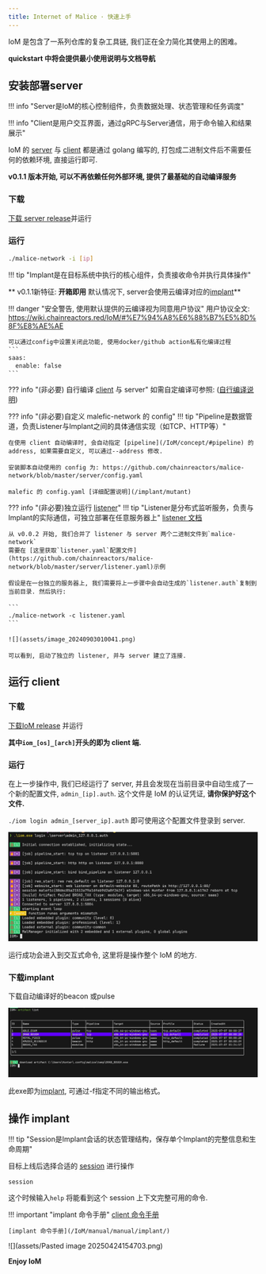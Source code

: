 ```yaml
---
title: Internet of Malice · 快速上手
---
```


IoM 是包含了一系列仓库的复杂工具链, 我们正在全力简化其使用上的困难。

**quickstart 中将会提供最小使用说明与文档导航**


## 安装部署server

!!! info "Server是IoM的核心控制组件，负责数据处理、状态管理和任务调度"

!!! info "Client是用户交互界面，通过gRPC与Server通信，用于命令输入和结果展示"

IoM 的 [server](/IoM/concept/#server) 与 [client](/IoM/concept/#client) 都是通过 golang 编写的, 打包成二进制文件后不需要任何的依赖环境, 直接运行即可.

**v0.1.1 版本开始, 可以不再依赖任何外部环境, 提供了最基础的自动编译服务**

### 下载

[下载 server release](https://github.com/chainreactors/malice-network/releases/latest)并运行

### 运行

```sh
./malice-network -i [ip]
```

!!! tip "Implant是在目标系统中执行的核心组件，负责接收命令并执行具体操作"

** v0.1.1新特征: **开箱即用** 默认情况下, server会使用云编译对应的[implant](/IoM/concept/#implant)**

!!! danger "安全警告, 使用默认提供的云编译视为同意用户协议"
	用户协议全文: https://wiki.chainreactors.red/IoM/#%E7%94%A8%E6%88%B7%E5%8D%8F%E8%AE%AE
	
	可以通过config中设置关闭此功能, 使用docker/github action私有化编译过程
	```
	saas:  
	  enable: false  
	```

??? info "(非必要) 自行编译 [client](/IoM/concept/#client) 与 server"
	如需自定编译可参照: ([自行编译说明](/IoM/guideline/develop/))


??? info "(非必要)自定义 malefic-network 的 config"
	!!! tip "Pipeline是数据管道，负责Listener与Implant之间的具体通信实现（如TCP、HTTP等）"

	在使用 client 自动编译时, 会自动指定 [pipeline](/IoM/concept/#pipeline) 的 address, 如果需要自定义, 可以通过--address 修改.
	
	安装脚本自动使用的 config 为: https://github.com/chainreactors/malice-network/blob/master/server/config.yaml
	
	malefic 的 config.yaml [详细配置说明](/implant/mutant)


??? info "(非必要)独立运行 [listener](/IoM/concept/#listener)"
	!!! tip "Listener是分布式监听服务，负责与Implant的实际通信，可独立部署在任意服务器上"
	[listener 文档](/IoM/guideline/listener/#独立部署listener)
	
	从 v0.0.2 开始, 我们合并了 listener 与 server 两个二进制文件到`malice-network`
	需要在 [这里获取`listener.yaml`配置文件](https://github.com/chainreactors/malice-network/blob/master/server/listener.yaml)示例
	
	假设是在一台独立的服务器上, 我们需要将上一步骤中会自动生成的`listener.auth`复制到当前目录. 然后执行:
	
	```
	./malice-network -c listener.yaml
	```
	
	![](assets/image_20240903010041.png)
	
	可以看到, 启动了独立的 listener, 并与 server 建立了连接.

## 运行 client

### 下载

[下载IoM release](https://github.com/chainreactors/malice-network/releases/latest) 并运行

**其中`iom_[os]_[arch]`开头的即为 client 端.**

### 运行

在上一步操作中, 我们已经运行了 server, 并且会发现在当前目录中自动生成了一个新的配置文件, `admin_[ip].auth`. 这个文件是 IoM 的认证凭证, **请你保护好这个文件.**

`./iom login admin_[server_ip].auth` 即可使用这个配置文件登录到 server.

![](assets/Pasted%20image%2020250707014504.png)

运行成功会进入到交互式命令, 这里将是操作整个 IoM 的地方.

### 下载implant

下载自动编译好的beacon 或pulse

![](assets/Pasted%20image%2020250707014651.png)

此exe即为[implant](/IoM/concept/#implant), 可通过-f指定不同的输出格式。
## 操作 implant

!!! tip "Session是Implant会话的状态管理结构，保存单个Implant的完整信息和生命周期"

目标上线后选择合适的 [session](/IoM/concept/#session) 进行操作

```
session
```

这个时候输入`help` 将能看到这个 session 上下文完整可用的命令.

!!! important "implant 命令手册"
	[client 命令手册](/IoM/manual/manual/client/)
	
	[implant 命令手册](/IoM/manual/manual/implant/)

![](assets/Pasted image 20250424154703.png)

**Enjoy IoM**
